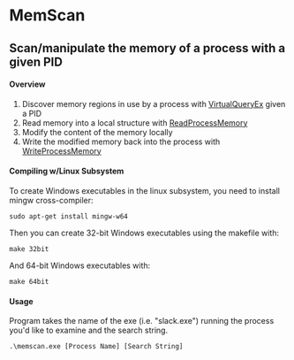 # MemScan
## Scan/manipulate the memory of a process with a given PID

#### Overview
1. Discover memory regions in use by a process with [VirtualQueryEx](https://msdn.microsoft.com/en-us/library/windows/desktop/aa366907(v=vs.85).aspx) given a PID
2. Read memory into a local structure with [ReadProcessMemory](https://msdn.microsoft.com/en-us/library/windows/desktop/ms680553(v=vs.85).aspx)
3. Modify the content of the memory locally
4. Write the modified memory back into the process with [WriteProcessMemory](https://msdn.microsoft.com/en-us/library/windows/desktop/ms681674(v=vs.85).aspx)


#### Compiling w/Linux Subsystem

To create Windows executables in the linux subsystem, you need to install mingw cross-compiler:

```
sudo apt-get install mingw-w64
```

Then you can create 32-bit Windows executables using the makefile with:

```
make 32bit
```

And 64-bit Windows executables with:

```
make 64bit
```

#### Usage

Program takes the name of the exe (i.e. "slack.exe") running the process you'd like to examine and the search string.

```
.\memscan.exe [Process Name] [Search String]
```

